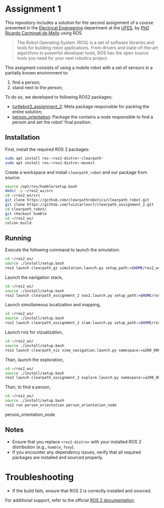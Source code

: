 # Assignment 1

This repository includes a solution for the second assignment of a course presented in the [Electrical Engineering] department at the [UFES], by [PhD Ricardo Carminati de Mello] using ROS. 

> The Robot Operating System (ROS) is a set of software libraries and tools for building robot applications. From drivers and state-of-the-art algorithms to powerful developer tools, ROS has the open source tools you need for your next robotics project. 

This assigment consists of using a mobile robot with a set of sensors in a partially known environment to:

1. find a person;
2. stand next to the person;

To do so, we developed to following ROS2 packages:
* [turtlebot3_assignment_2](./turtlebot3_assignment_1/): Meta package responsible for packing the entire solution;
* [person_orientation](./person_orientation/): Package the contains a node  responsible to find a person and set the robot' final position.


## Installation

First, install the required ROS 2 packages:
```bash
sudo apt install ros-<ros2-distro>-clearpath*
sudo apt install ros-<ros2-distro>-moveit
```

Create a workspace and install `clearpath_robot` and our package from source:

```bash
source /opt/ros/humble/setup.bash
mkdir -p ~/ros2_ws/src
cd ~/ros2_ws/src
git clone https://github.com/clearpathrobotics/clearpath_robot.git
git clone https://github.com/luizcarloscf/clearpath_assignment_2.git
cd clearpath_robot/
git checkout humble
cd ~/ros2_ws/
colcon build
```

## Running 

Execute the following command to launch the simulation:
```bash
cd ~/ros2_ws/
source ./install/setup.bash
ros2 launch clearpath_gz simulation.launch.py setup_path:=$HOME/ros2_ws/src/clearpath_assignment_2/clearpath/ x:=1.5 y:=2.7 yaw:=1.570
```

Launch the navigation stack,
```bash
cd ~/ros2_ws/
source ./install/setup.bash
ros2 launch clearpath_assignment_2 nav2.launch.py setup_path:=$HOME/ros2_ws/src/clearpath_assignment_2/clearpath/ namespace:=a200_0000 use_sim_time:=true
```

Launch simultaneous localization and mapping,
```bash
cd ~/ros2_ws/
source ./install/setup.bash
ros2 launch clearpath_assignment_2 slam.launch.py setup_path:=$HOME/ros2_ws/src/clearpath_assignment_2/clearpath/ namespace:=a200_0000 use_sim_time:=true
```

Launch rviz for vizualization,
```bash
cd ~/ros2_ws/
source ./install/setup.bash
ros2 launch clearpath_viz view_navigation.launch.py namespace:=a200_0000
```

Than, launch the exploration,
```bash
cd ~/ros2_ws/
source ./install/setup.bash
ros2 launch clearpath_assignment_2 explore.launch.py namespace:=a200_0000
```

Than, to find a person,
```bash
cd ~/ros2_ws/
source ./install/setup.bash
ros2 run person_orientation person_orientation_node
```

person_orientation_node

## Notes

* Ensure that you replace `<ros2-distro>` with your installed ROS 2 distribution (e.g., `humble`, `foxy`).
* If you encounter any dependency issues, verify that all required packages are installed and sourced properly.

# Troubleshooting

* If the build fails, ensure that ROS 2 is correctly installed and sourced.

For additional support, refer to the official [ROS 2 documentation](https://docs.ros.org/en/humble/index.html).


[Electrical Engineering]: https://ele.ufes.br/
[UFES]: https://www.ufes.br/
[ROS]: https://docs.ros.org/en/humble/index.html
[PhD Ricardo Carminati de Mello]: http://lattes.cnpq.br/1569638571582691